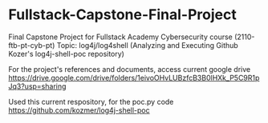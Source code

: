 # Fullstack-Capstone-Final-Project

Final Capstone Project for Fullstack Academy Cybersecurity course (2110-ftb-pt-cyb-pt)
Topic: log4j/log4shell (Analyzing and Executing Github Kozer's log4j-shell-poc repository)

For the project's references and documents, access current google drive
https://drive.google.com/drive/folders/1eivoOHvLUBzfcB3B0lHXk_P5C9R1pJq3?usp=sharing

Used this current respository, for the poc.py code
https://github.com/kozmer/log4j-shell-poc
